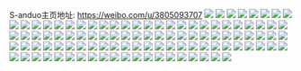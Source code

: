 S-anduo主页地址: https://weibo.com/u/3805093707 
![](https://wx4.sinaimg.cn/mw2000/e2cd1f4bgy1h8gcgtytfpj20u00ustf9.jpg) 
![](https://wx4.sinaimg.cn/mw2000/e2cd1f4bgy1h8gcguzeh3j20u00zogwe.jpg) 
![](https://wx4.sinaimg.cn/mw2000/e2cd1f4bgy1h8gcgwneiaj20u010qqa5.jpg) 
![](https://wx4.sinaimg.cn/mw2000/e2cd1f4bgy1h8gchckrilj20u011g468.jpg) 
![](https://wx4.sinaimg.cn/mw2000/e2cd1f4bgy1h8gcgxtlknj20u014013i.jpg) 
![](https://wx4.sinaimg.cn/mw2000/e2cd1f4bgy1h89dtlgjvbj20u00y4dle.jpg) 
![](https://wx4.sinaimg.cn/mw2000/e2cd1f4bgy1h7nknybxwuj21s81khnpd.jpg) 
![](https://wx4.sinaimg.cn/mw2000/e2cd1f4bgy1h7nknusixzj22sl2ae4qr.jpg) 
![](https://wx4.sinaimg.cn/mw2000/e2cd1f4bgy1h7nko071o2j22c0340u0z.jpg) 
![](https://wx4.sinaimg.cn/mw2000/e2cd1f4bgy1h7nkntjvnyj22aa35s4qq.jpg) 
![](https://wx4.sinaimg.cn/mw2000/e2cd1f4bgy1h7fj55h8k1j22c0340qv7.jpg) 
![](https://wx4.sinaimg.cn/mw2000/e2cd1f4bgy1h7fj5fd3e2j20wi1a1gne.jpg) 
![](https://wx4.sinaimg.cn/mw2000/e2cd1f4bgy1h7fj533bz0j22bw35skjm.jpg) 
![](https://wx4.sinaimg.cn/mw2000/e2cd1f4bgy1h7alfunxi4j22c0340qv6.jpg) 
![](https://wx4.sinaimg.cn/mw2000/e2cd1f4bgy1h7alfwiiqkj22c0340b2a.jpg) 
![](https://wx4.sinaimg.cn/mw2000/e2cd1f4bgy1h6oyngbhtbj22c02tf40x.jpg) 
![](https://wx4.sinaimg.cn/mw2000/e2cd1f4bgy1h6k41y62fzj20vc0vcdl7.jpg) 
![](https://wx4.sinaimg.cn/mw2000/e2cd1f4bgy1h6k4a3fwtnj20uj0vcwez.jpg) 
![](https://wx4.sinaimg.cn/mw2000/e2cd1f4bgy1h5pzuoo80nj222535su0x.jpg) 
![](https://wx4.sinaimg.cn/mw2000/e2cd1f4bgy1h5pzsgpuaaj20sg5fw1j6.jpg) 
![](https://wx4.sinaimg.cn/mw2000/e2cd1f4bgy1h5pzv7vnemj21kw1mwqv5.jpg) 
![](https://wx4.sinaimg.cn/mw2000/e2cd1f4bgy1h5pztb74vhj22c0340dkr.jpg) 
![](https://wx4.sinaimg.cn/mw2000/e2cd1f4bgy1h5pztpmp0uj22c02c04qp.jpg) 
![](https://wx4.sinaimg.cn/mw2000/e2cd1f4bgy1h5pzsnmmanj20xo0qbgob.jpg) 
![](https://wx4.sinaimg.cn/mw2000/e2cd1f4bgy1h5pzzn6wsdj21sc2dshdt.jpg) 
![](https://wx4.sinaimg.cn/mw2000/e2cd1f4bgy1h5pzz5p4c7j20sg1xcjse.jpg) 
![](https://wx4.sinaimg.cn/mw2000/e2cd1f4bgy1h4pu4isknuj22ds1sc1i7.jpg) 
![](https://wx4.sinaimg.cn/mw2000/e2cd1f4bgy1h4pu4i6kj0j22ds1sce3k.jpg) 
![](https://wx4.sinaimg.cn/mw2000/e2cd1f4bgy1h4q5s9bzzgj23402c0u0x.jpg) 
![](https://wx4.sinaimg.cn/mw2000/e2cd1f4bgy1h4pu5i7p09j20xo18wwv0.jpg) 
![](https://wx4.sinaimg.cn/mw2000/e2cd1f4bgy1h3iy67yunfj21l81zjkjl.jpg) 
![](https://wx4.sinaimg.cn/mw2000/e2cd1f4bgy1h3iy65qd8nj21l81zkkjl.jpg) 
![](https://wx4.sinaimg.cn/mw2000/e2cd1f4bgy1h3iy6az6klj23402c0u0x.jpg) 
![](https://wx4.sinaimg.cn/mw2000/e2cd1f4bgy1h3iy69y7vfj21ji1zzhdt.jpg) 
![](https://wx4.sinaimg.cn/mw2000/e2cd1f4bgy1h3iy6p26syj22me2biu0x.jpg) 
![](https://wx4.sinaimg.cn/mw2000/e2cd1f4bgy1h3iy7iepsuj21l81zjkjl.jpg) 
![](https://wx4.sinaimg.cn/mw2000/e2cd1f4bgy1h3iy6nxa5nj21l81zju0x.jpg) 
![](https://wx4.sinaimg.cn/mw2000/e2cd1f4bgy1h383ysiw2sj22an35rkjm.jpg) 
![](https://wx4.sinaimg.cn/mw2000/e2cd1f4bgy1h383yq4i53j227i1w9kjl.jpg) 
![](https://wx4.sinaimg.cn/mw2000/e2cd1f4bgy1h0l8gnj3x2j22c0340npe.jpg) 
![](https://wx4.sinaimg.cn/mw2000/e2cd1f4bgy1gzm17hskqbj20wi1e712p.jpg) 
![](https://wx4.sinaimg.cn/mw2000/e2cd1f4bgy1gy7u7d8ovrj2565ars1lj.jpg) 
![](https://wx4.sinaimg.cn/mw2000/e2cd1f4bgy1gy209bcwucj22c0340e82.jpg) 
![](https://wx4.sinaimg.cn/mw2000/e2cd1f4bgy1gy2099acw6j21kw35s7wi.jpg) 
![](https://wx4.sinaimg.cn/mw2000/e2cd1f4bgy1gy208xxzdaj22c03404qp.jpg) 
![](https://wx4.sinaimg.cn/mw2000/e2cd1f4bgy1gy208x4vqbj20wi1c01cr.jpg) 
![](https://wx4.sinaimg.cn/mw2000/e2cd1f4bgy1gx47k9ua2aj22c02c0e6x.jpg) 
![](https://wx4.sinaimg.cn/mw2000/e2cd1f4bgy1gx47iapc3xj22c02c01ky.jpg) 
![](https://wx4.sinaimg.cn/mw2000/e2cd1f4bgy1gwtujlflb6j23402c0u0y.jpg) 
![](https://wx4.sinaimg.cn/mw2000/e2cd1f4bgy1gwtuk4gtxxj20sg2j648f.jpg) 
![](https://wx4.sinaimg.cn/mw2000/e2cd1f4bgy1gwtuqsqrrwj20sg2ookjl.jpg) 
![](https://wx4.sinaimg.cn/mw2000/e2cd1f4bgy1gwtumxq4c7j22c02b3qv5.jpg) 
![](https://wx4.sinaimg.cn/mw2000/e2cd1f4bgy1gwtulzj11ej23402c04qr.jpg) 
![](https://wx4.sinaimg.cn/mw2000/e2cd1f4bgy1gwtumzu5l8j22c02n2b2a.jpg) 
![](https://wx4.sinaimg.cn/mw2000/e2cd1f4bgy1gwtuk3357fj20sg16o1cy.jpg) 
![](https://wx4.sinaimg.cn/mw2000/e2cd1f4bgy1gwturpa8n0j23402c0kjm.jpg) 
![](https://wx4.sinaimg.cn/mw2000/e2cd1f4bgy1gwtutxn0ifj23402c04qs.jpg) 
![](https://wx4.sinaimg.cn/mw2000/0049vMH9gy1gvrix7wvi2j622p256b2902.jpg) 
![](https://wx4.sinaimg.cn/mw2000/0049vMH9gy1gvriyc9pcwj62c02c07wh02.jpg) 
![](https://wx4.sinaimg.cn/mw2000/0049vMH9gy1gvriy8l1o4j6277204u0x02.jpg) 
![](https://wx4.sinaimg.cn/mw2000/0049vMH9gy1gvrixt8p4rj62c02c0hdu02.jpg) 
![](https://wx4.sinaimg.cn/mw2000/0049vMH9gy1gvrix4qxe0j61m61gl1kx02.jpg) 
![](https://wx4.sinaimg.cn/mw2000/0049vMH9gy1gvrj9aynj4j62c02c0e8202.jpg) 
![](https://wx4.sinaimg.cn/mw2000/0049vMH9gy1gvriyfpsclj62a72olnpd02.jpg) 
![](https://wx4.sinaimg.cn/mw2000/0049vMH9gy1gvriy11pp8j62c02c0x6p02.jpg) 
![](https://wx4.sinaimg.cn/mw2000/0049vMH9gy1gvriwwt554j62av2e2b2a02.jpg) 
![](https://wx4.sinaimg.cn/mw2000/0049vMH9gy1guars9qcjkj62bz2rt4qu02.jpg) 
![](https://wx4.sinaimg.cn/mw2000/0049vMH9gy1guart71tqzj62c035ju1102.jpg) 
![](https://wx4.sinaimg.cn/mw2000/0049vMH9gy1guarriqy9lj628p28mx6s02.jpg) 
![](https://wx4.sinaimg.cn/mw2000/0049vMH9gy1guarsgumsjj62c02c0x6r02.jpg) 
![](https://wx4.sinaimg.cn/mw2000/0049vMH9gy1guartd40kjj62c02c04qr02.jpg) 
![](https://wx4.sinaimg.cn/mw2000/0049vMH9gy1guarsmp5d0j62c02c0x6r02.jpg) 
![](https://wx4.sinaimg.cn/mw2000/0049vMH9gy1guartv8mqgj62c025h7wk02.jpg) 
![](https://wx4.sinaimg.cn/mw2000/0049vMH9gy1guartfl4a3j61xi1xi7wh02.jpg) 
![](https://wx4.sinaimg.cn/mw2000/0049vMH9gy1guartipu32j61o01o04kx02.jpg) 
![](https://wx4.sinaimg.cn/mw2000/0049vMH9gy1gu0tdw0p3qj60kw2bktj002.jpg) 
![](https://wx4.sinaimg.cn/mw2000/0049vMH9gy1gu0tdsiheij60kw36wqt902.jpg) 
![](https://wx4.sinaimg.cn/mw2000/0049vMH9gy1gu0tdv7j8vj60kw2c0avm02.jpg) 
![](https://wx4.sinaimg.cn/mw2000/0049vMH9gy1gu0tdthnkrj60kw2bk7j502.jpg) 
![](https://wx4.sinaimg.cn/mw2000/0049vMH9gy1gu0tdwnukaj60kw1h0jyd02.jpg) 
![](https://wx4.sinaimg.cn/mw2000/0049vMH9gy1gu0tdu03oxj60kw15s44802.jpg) 
![](https://wx4.sinaimg.cn/mw2000/e2cd1f4bgy1gsc01kbmp6j22c02c07wh.jpg) 
![](https://wx4.sinaimg.cn/mw2000/e2cd1f4bgy1g5bycj286pj21kw16o7wh.jpg) 
![](https://wx4.sinaimg.cn/mw2000/e2cd1f4bgy1g5byck25pvj21kw16ob29.jpg) 
![](https://wx4.sinaimg.cn/mw2000/e2cd1f4bgy1g5byci3397j21kw119gz3.jpg) 
![](https://wx4.sinaimg.cn/mw2000/e2cd1f4bgy1g5bycla1mvj21kw16o7wh.jpg) 
![](https://wx4.sinaimg.cn/mw2000/e2cd1f4bgy1g5bycm6jfkj21kw16o7wh.jpg) 
![](https://wx4.sinaimg.cn/mw2000/e2cd1f4bgy1g5bycn2gswj21kw16oe81.jpg) 
![](https://wx4.sinaimg.cn/mw2000/e2cd1f4bgy1g644c1a4i8j21kw16o4qp.jpg) 
![](https://wx4.sinaimg.cn/mw2000/e2cd1f4bgy1g644c1r34mj21kw16o4qp.jpg) 
![](https://wx4.sinaimg.cn/mw2000/e2cd1f4bgy1g644dfgw9uj23402c04qp.jpg) 
![](https://wx4.sinaimg.cn/mw2000/e2cd1f4bgy1g2o3fsardlj22c02c0qv6.jpg) 
![](https://wx4.sinaimg.cn/mw2000/e2cd1f4bgy1g2o3fyw5caj21o01o0hdt.jpg) 
![](https://wx4.sinaimg.cn/mw2000/e2cd1f4bgy1g2o3xhcg66j23402j01l0.jpg) 
![](https://wx4.sinaimg.cn/mw2000/e2cd1f4bgy1g2o3fliuxxj21o01d6e81.jpg) 
![](https://wx4.sinaimg.cn/mw2000/e2cd1f4bgy1g2o3rktmcqj21o01o0e81.jpg) 
![](https://wx4.sinaimg.cn/mw2000/e2cd1f4bgy1g2o3gja9p9j22c02c0b2b.jpg) 
![](https://wx4.sinaimg.cn/mw2000/e2cd1f4bgy1g2o3hd77u1j22c027mhdu.jpg) 
![](https://wx4.sinaimg.cn/mw2000/e2cd1f4bgy1g2o3fxn704j21o01o0qv5.jpg) 
![](https://wx4.sinaimg.cn/mw2000/e2cd1f4bgy1g2o3fvrm10j21o01o0e81.jpg) 
![](https://wx4.sinaimg.cn/mw2000/e2cd1f4bgy1furx7zvki1j20zk0qonam.jpg) 
![](https://wx4.sinaimg.cn/mw2000/e2cd1f4bgy1furx82vj3tj20zk0qoaip.jpg) 
![](https://wx4.sinaimg.cn/mw2000/e2cd1f4bgy1furx8dqj9dj20zl0qok5l.jpg) 
